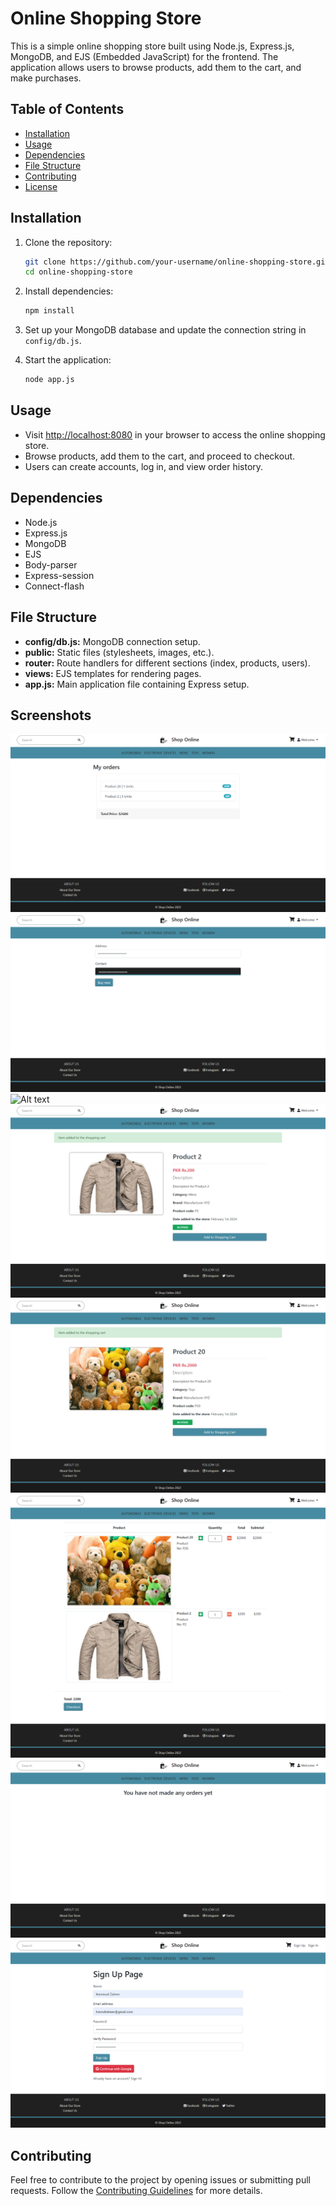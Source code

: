 # Online Shopping Store

This is a simple online shopping store built using Node.js, Express.js, MongoDB, and EJS (Embedded JavaScript) for the frontend. The application allows users to browse products, add them to the cart, and make purchases.

## Table of Contents
- [Installation](#installation)
- [Usage](#usage)
- [Dependencies](#dependencies)
- [File Structure](#file-structure)
- [Contributing](#contributing)
- [License](#license)

## Installation
1. Clone the repository:
    ```bash
    git clone https://github.com/your-username/online-shopping-store.git
    cd online-shopping-store
    ```
2. Install dependencies:
    ```bash
    npm install
    ```
3. Set up your MongoDB database and update the connection string in `config/db.js`.

4. Start the application:
    ```bash
    node app.js
    ```

## Usage
- Visit [http://localhost:8080](http://localhost:8080) in your browser to access the online shopping store.
- Browse products, add them to the cart, and proceed to checkout.
- Users can create accounts, log in, and view order history.

## Dependencies
- Node.js
- Express.js
- MongoDB
- EJS
- Body-parser
- Express-session
- Connect-flash

## File Structure
- **config/db.js:** MongoDB connection setup.
- **public:** Static files (stylesheets, images, etc.).
- **router:** Route handlers for different sections (index, products, users).
- **views:** EJS templates for rendering pages.
- **app.js:** Main application file containing Express setup.

## Screenshots
![Alt text](/screenshots/screenshot_8.png?raw=true "Optional Title")
![Alt text](/screenshots/screenshot_7.png?raw=true "Optional Title")
![Alt text](/screenshots/screenshot_6.png?raw=true "Optional Title")
![Alt text](/screenshots/screenshot_5.png?raw=true "Optional Title")
![Alt text](/screenshots/screenshot_4.png?raw=true "Optional Title")
![Alt text](/screenshots/screenshot_3.png?raw=true "Optional Title")
![Alt text](/screenshots/screenshot_2.png?raw=true "Optional Title")
![Alt text](/screenshots/screenshot_1.png?raw=true "Optional Title")


## Contributing
Feel free to contribute to the project by opening issues or submitting pull requests. Follow the [Contributing Guidelines](CONTRIBUTING.md) for more details.

